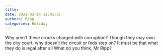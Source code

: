 ```yaml
---
title: 
date: 2021-03-14 11:41:31
authors: Ripp
categories: Holiday
---
```


 Why aren’t these crooks charged with corruption?   Though they may own the city court, why doesn’t the circuit or feds step on?
It must be that what they do is legal after all
What do you think, Mr Ripp?